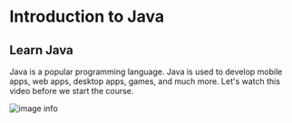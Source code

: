 # Introduction to Java

## Learn Java

Java is a popular programming language. Java is used to develop mobile apps, web apps, desktop apps, games, and much more. Let's watch this video before we start the course.

![image info](https://ehuwt7zd2je.exactdn.com/wp-content/uploads/2024/02/learning-java-beginers.jpg)